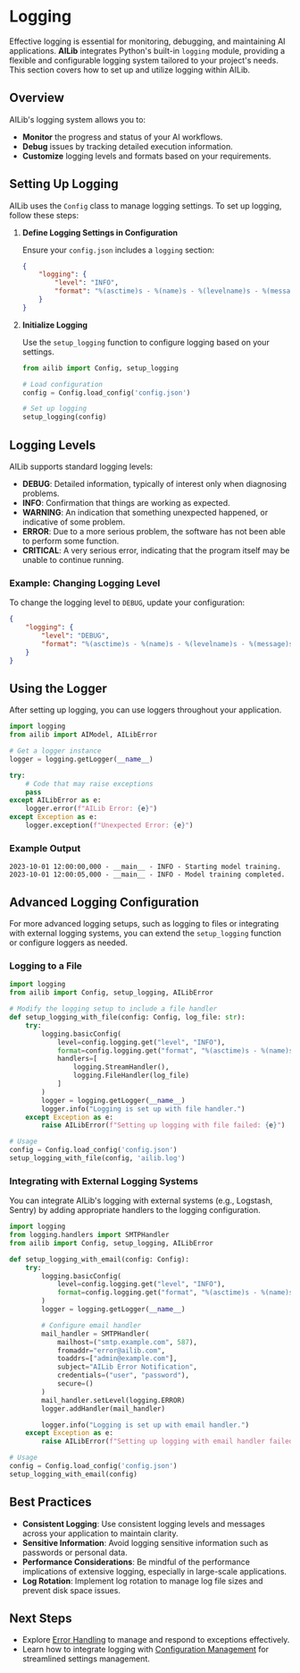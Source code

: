 # Logging

Effective logging is essential for monitoring, debugging, and maintaining AI applications. **AILib** integrates Python's built-in `logging` module, providing a flexible and configurable logging system tailored to your project's needs. This section covers how to set up and utilize logging within AILib.

## Overview

AILib's logging system allows you to:

- **Monitor** the progress and status of your AI workflows.
- **Debug** issues by tracking detailed execution information.
- **Customize** logging levels and formats based on your requirements.

## Setting Up Logging

AILib uses the `Config` class to manage logging settings. To set up logging, follow these steps:

1. **Define Logging Settings in Configuration**

   Ensure your `config.json` includes a `logging` section:

   ```json
   {
       "logging": {
           "level": "INFO",
           "format": "%(asctime)s - %(name)s - %(levelname)s - %(message)s"
       }
   }
   ```

2. **Initialize Logging**

   Use the `setup_logging` function to configure logging based on your settings.

   ```python
   from ailib import Config, setup_logging

   # Load configuration
   config = Config.load_config('config.json')

   # Set up logging
   setup_logging(config)
   ```

## Logging Levels

AILib supports standard logging levels:

- **DEBUG**: Detailed information, typically of interest only when diagnosing problems.
- **INFO**: Confirmation that things are working as expected.
- **WARNING**: An indication that something unexpected happened, or indicative of some problem.
- **ERROR**: Due to a more serious problem, the software has not been able to perform some function.
- **CRITICAL**: A very serious error, indicating that the program itself may be unable to continue running.

### Example: Changing Logging Level

To change the logging level to `DEBUG`, update your configuration:

```json
{
    "logging": {
        "level": "DEBUG",
        "format": "%(asctime)s - %(name)s - %(levelname)s - %(message)s"
    }
}
```

## Using the Logger

After setting up logging, you can use loggers throughout your application.

```python
import logging
from ailib import AIModel, AILibError

# Get a logger instance
logger = logging.getLogger(__name__)

try:
    # Code that may raise exceptions
    pass
except AILibError as e:
    logger.error(f"AILib Error: {e}")
except Exception as e:
    logger.exception(f"Unexpected Error: {e}")
```

### Example Output

```
2023-10-01 12:00:00,000 - __main__ - INFO - Starting model training.
2023-10-01 12:00:05,000 - __main__ - INFO - Model training completed.
```

## Advanced Logging Configuration

For more advanced logging setups, such as logging to files or integrating with external logging systems, you can extend the `setup_logging` function or configure loggers as needed.

### Logging to a File

```python
import logging
from ailib import Config, setup_logging, AILibError

# Modify the logging setup to include a file handler
def setup_logging_with_file(config: Config, log_file: str):
    try:
        logging.basicConfig(
            level=config.logging.get("level", "INFO"),
            format=config.logging.get("format", "%(asctime)s - %(name)s - %(levelname)s - %(message)s"),
            handlers=[
                logging.StreamHandler(),
                logging.FileHandler(log_file)
            ]
        )
        logger = logging.getLogger(__name__)
        logger.info("Logging is set up with file handler.")
    except Exception as e:
        raise AILibError(f"Setting up logging with file failed: {e}")

# Usage
config = Config.load_config('config.json')
setup_logging_with_file(config, 'ailib.log')
```

### Integrating with External Logging Systems

You can integrate AILib's logging with external systems (e.g., Logstash, Sentry) by adding appropriate handlers to the logging configuration.

```python
import logging
from logging.handlers import SMTPHandler
from ailib import Config, setup_logging, AILibError

def setup_logging_with_email(config: Config):
    try:
        logging.basicConfig(
            level=config.logging.get("level", "INFO"),
            format=config.logging.get("format", "%(asctime)s - %(name)s - %(levelname)s - %(message)s")
        )
        logger = logging.getLogger(__name__)

        # Configure email handler
        mail_handler = SMTPHandler(
            mailhost=("smtp.example.com", 587),
            fromaddr="error@ailib.com",
            toaddrs=["admin@example.com"],
            subject="AILib Error Notification",
            credentials=("user", "password"),
            secure=()
        )
        mail_handler.setLevel(logging.ERROR)
        logger.addHandler(mail_handler)

        logger.info("Logging is set up with email handler.")
    except Exception as e:
        raise AILibError(f"Setting up logging with email handler failed: {e}")

# Usage
config = Config.load_config('config.json')
setup_logging_with_email(config)
```

## Best Practices

- **Consistent Logging**: Use consistent logging levels and messages across your application to maintain clarity.
- **Sensitive Information**: Avoid logging sensitive information such as passwords or personal data.
- **Performance Considerations**: Be mindful of the performance implications of extensive logging, especially in large-scale applications.
- **Log Rotation**: Implement log rotation to manage log file sizes and prevent disk space issues.

## Next Steps

- Explore [Error Handling](error_handling.md) to manage and respond to exceptions effectively.
- Learn how to integrate logging with [Configuration Management](configuration.md) for streamlined settings management.
